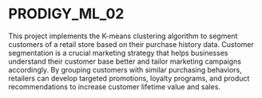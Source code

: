# PRODIGY_ML_02
This project implements the K-means clustering algorithm to segment customers of a retail store based on their purchase history data. Customer segmentation is a crucial marketing strategy that helps businesses understand their customer base better and tailor marketing campaigns accordingly. By grouping customers with similar purchasing behaviors, retailers can develop targeted promotions, loyalty programs, and product recommendations to increase customer lifetime value and sales.
